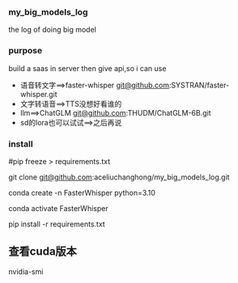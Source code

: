 ### my_big_models_log

the log of doing big model

### purpose

build a saas in server then give api,so i can use

* 语音转文字==>faster-whisper git@github.com:SYSTRAN/faster-whisper.git
* 文字转语音==>TTS没想好看谁的
* llm==>ChatGLM git@github.com:THUDM/ChatGLM-6B.git
* sd的lora也可以试试==>之后再说

### install
#pip freeze > requirements.txt

git clone git@github.com:aceliuchanghong/my_big_models_log.git

conda create -n FasterWhisper python=3.10

conda activate FasterWhisper

pip install -r requirements.txt

## 查看cuda版本
nvidia-smi